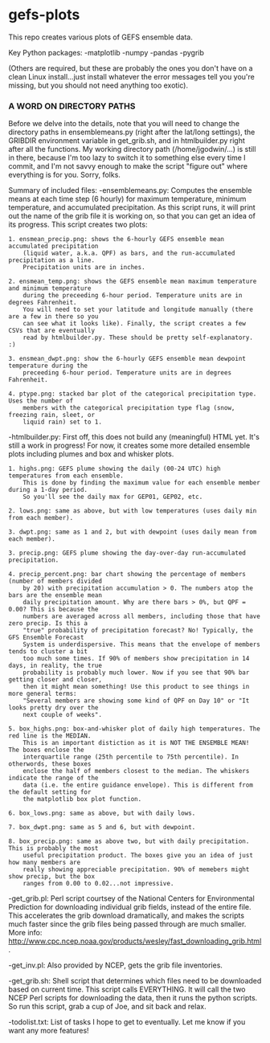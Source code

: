 # gefs-plots

This repo creates various plots of GEFS ensemble data.

Key Python packages:
-matplotlib
-numpy
-pandas
-pygrib

(Others are required, but these are probably the ones you don't have on a clean Linux
install...just install whatever the error messages tell you you're missing, but you
should not need anything too exotic).

### A WORD ON DIRECTORY PATHS ###
Before we delve into the details, note that you will need to change the directory paths
in ensemblemeans.py (right after the lat/long settings), the GRIBDIR environment variable
in get_grib.sh, and in htmlbuilder.py right after all the functions. My working directory
path (/home/jgodwin/...) is still in there, because I'm too lazy to switch it to something
else every time I commit, and I'm not savvy enough to make the script "figure out" where
everything is for you. Sorry, folks.

Summary of included files:
-ensemblemeans.py: Computes the ensemble means at each time step (6 hourly) for maximum
    temperature, minimum temperature, and accumulated precipitation. As this script runs,
    it will print out the name of the grib file it is working on, so that you can get an
    idea of its progress. This script creates two plots:

    1. ensmean_precip.png: shows the 6-hourly GEFS ensemble mean accumulated precipitation
        (liquid water, a.k.a. QPF) as bars, and the run-accumulated precipitation as a line.
        Precipitation units are in inches.

    2. ensmean_temp.png: shows the GEFS ensemble mean maximum temperature and minimum temperature
        during the preceeding 6-hour period. Temperature units are in degrees Fahrenheit.
        You will need to set your latitude and longitude manually (there are a few in there so you 
        can see what it looks like). Finally, the script creates a few CSVs that are eventually 
        read by htmlbuilder.py. These should be pretty self-explanatory. :)

    3. ensmean_dwpt.png: show the 6-hourly GEFS ensemble mean dewpoint temperature during the
        preceeding 6-hour period. Temperature units are in degrees Fahrenheit.

    4. ptype.png: stacked bar plot of the categorical precipitation type. Uses the number of
        members with the categorical precipitation type flag (snow, freezing rain, sleet, or
        liquid rain) set to 1.

-htmlbuilder.py: First off, this does not build any (meaningful) HTML yet. It's still a work in
    progress! For now, it creates some more detailed ensemble plots including plumes and box and
    whisker plots.

    1. highs.png: GEFS plume showing the daily (00-24 UTC) high temperatures from each ensemble.
        This is done by finding the maximum value for each ensemble member during a 1-day period. 
        So you'll see the daily max for GEP01, GEP02, etc.

    2. lows.png: same as above, but with low temperatures (uses daily min from each member).

    3. dwpt.png: same as 1 and 2, but with dewpoint (uses daily mean from each member).

    3. precip.png: GEFS plume showing the day-over-day run-accumulated precipitation.

    4. precip_percent.png: bar chart showing the percentage of members (number of members divided
        by 20) with precipitation accumulation > 0. The numbers atop the bars are the ensemble mean
        daily precipitation amount. Why are there bars > 0%, but QPF = 0.00? This is because the
        numbers are averaged across all members, including those that have zero precip. Is this a
        "true" probability of precipitation forecast? No! Typically, the GFS Ensemble Forecast
        System is underdispersive. This means that the envelope of members tends to cluster a bit
        too much some times. If 90% of members show precipitation in 14 days, in reality, the true
        probability is probably much lower. Now if you see that 90% bar getting closer and closer,
        then it might mean something! Use this product to see things in more general terms:
        "Several members are showing some kind of QPF on Day 10" or "It looks pretty dry over the
        next couple of weeks".

    5. box_highs.png: box-and-whisker plot of daily high temperatures. The red line is the MEDIAN. 
        This is an important distiction as it is NOT THE ENSEMBLE MEAN! The boxes enclose the
        interquartile range (25th percentile to 75th percentile). In otherwords, these boxes
        enclose the half of members closest to the median. The whiskers indicate the range of the
        data (i.e. the entire guidance envelope). This is different from the default setting for
        the matplotlib box plot function.

    6. box_lows.png: same as above, but with daily lows.

    7. box_dwpt.png: same as 5 and 6, but with dewpoint.

    8. box_precip.png: same as above two, but with daily precipitation. This is probably the most
        useful precipitation product. The boxes give you an idea of just how many members are
        really showing appreciable precipitation. 90% of memebers might show precip, but the box
        ranges from 0.00 to 0.02...not impressive.

-get_grib.pl: Perl script courtsey of the National Centers for Environmental Prediction for
    downloading individual grib fields, instead of the entire file. This accelerates the grib
    download dramatically, and makes the scripts much faster since the grib files being passed
    through are much smaller.
    More info: http://www.cpc.ncep.noaa.gov/products/wesley/fast_downloading_grib.html.

-get_inv.pl: Also provided by NCEP, gets the grib file inventories.

-get_grib.sh: Shell script that determines which files need to be downloaded based on current time.
    This script calls EVERYTHING. It will call the two NCEP Perl scripts for downloading the data,
    then it runs the python scripts. So run this script, grab a cup of Joe, and sit back and relax.

-todolist.txt: List of tasks I hope to get to eventually. Let me know if you want any more features!
